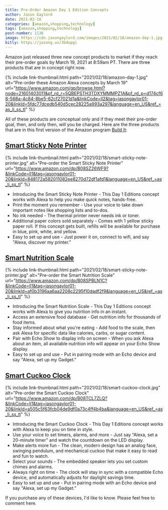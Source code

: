 ```yaml
---
title: Pre-Order Amazon Day 1 Edition Concepts
author: Jason Gaylord
date: 2021-02-18
categories: [amazon,shopping,technology]
tags: [amazon,shopping,technology]
post-number: 1136
image: https://cdn.jasongaylord.com/images/2021/02/18/amazon-day-1.jpg
bitly: https://jasong.us/3bdopgi
---
```


Amazon just released three new concept products to market if they reach their pre-order goals by March 19, 2021 at 8:59am PT. There are three products that are in concept right now. 

{% include link-thumbnail.html path="2021/02/18/amazon-day-1.jpg" alt="Pre-order these Amazon Alexa concepts by March 19" url="https://www.amazon.com/gp/browse.html?node=21601403011&pf_rd_r=5QBEPSTH3TDXYMMMPZ1A&pf_rd_p=d174cf68-568a-4c84-8be5-62cf27021d1a&linkCode=ll2&tag=jasongaylor01-20&linkId=5fdc77dcedb540d5cec28225a993a297&language=en_US&ref_=as_li_ss_tl" %}

All of these products are conceptual only and if they meet their pre-order goal, then, and only then, will you be charged. Here are the three products that are in this first version of the Amazon program [Build It](http://jasong.us/2Ne1dXb):

## [Smart Sticky Note Printer](https://www.amazon.com/dp/B08SZ26WF9?&linkCode=ll1&tag=jasongaylor01-20&linkId=848172a582011082ee8270d72df1afd1&language=en_US&ref_=as_li_ss_tl)

{% include link-thumbnail.html path="2021/02/18/smart-sticky-note-printer.jpg" alt="Pre-order the Smart Sticky Note Printer" url="https://www.amazon.com/dp/B08SZ26WF9?&linkCode=ll1&tag=jasongaylor01-20&linkId=848172a582011082ee8270d72df1afd1&language=en_US&ref_=as_li_ss_tl" %}

* Introducing the Smart Sticky Note Printer - This Day 1 Editions concept works with Alexa to help you make quick notes, hands-free.
* Print the moment you remember - Use your voice to take down important notes like shopping lists and to-dos.
* No ink needed - The thermal printer never needs ink or toner.
* Additional paper colors sold separately - Comes with 1 yellow sticky paper roll. If this concept gets built, refills will be available for purchase in blue, pink, white, and yellow.
* Easy to set up and use - Just power it on, connect to wifi, and say "Alexa, discover my printer."

## [Smart Nutrition Scale](https://www.amazon.com/dp/B08SPBLN1C?&linkCode=ll1&tag=jasongaylor01-20&linkId=af0b3196aa6aa2208c2295f10dadf2f9&language=en_US&ref_=as_li_ss_tl)

{% include link-thumbnail.html path="2021/02/18/smart-sticky-note-printer.jpg" alt="Pre-order the Smart Nutrition Scale" url="https://www.amazon.com/dp/B08SPBLN1C?&linkCode=ll1&tag=jasongaylor01-20&linkId=af0b3196aa6aa2208c2295f10dadf2f9&language=en_US&ref_=as_li_ss_tl" %}

* Introducing the Smart Nutrition Scale - This Day 1 Editions concept works with Alexa to give you nutrition info in an instant.
* Access an extensive food database - Get nutrition info for thousands of food items.
* Stay informed about what you're eating - Add food to the scale, then ask Alexa for specific data like calories, carbs, or sugar content.
* Pair with Echo Show to display info on screen - When you ask Alexa about an item, all available nutrition info will appear on your Echo Show display.
* Easy to set up and use - Put in pairing mode with an Echo device and say "Alexa, set up my Gadget."

## [Smart Cuckoo Clock](https://www.amazon.com/dp/B08TCL7ZLQ?&linkCode=ll1&tag=jasongaylor01-20&linkId=a505c5f63fcb04de9df0a73c4ff4b4ba&language=en_US&ref_=as_li_ss_tl)

{% include link-thumbnail.html path="2021/02/18/smart-cuckoo-clock.jpg" alt="Pre-order the Smart Cuckoo Clock" url="https://www.amazon.com/dp/B08TCL7ZLQ?&linkCode=ll1&tag=jasongaylor01-20&linkId=a505c5f63fcb04de9df0a73c4ff4b4ba&language=en_US&ref_=as_li_ss_tl" %}

* Introducing the Smart Cuckoo Clock - This Day 1 Editions concept works with Alexa to keep you on time in style.
* Use your voice to set timers, alarms, and more - Just say “Alexa, set a 20-minute timer” and watch the countdown on the LED display.
* Make alerts more fun - The clean, modern design has an analog face, swinging pendulum, and mechanical cuckoo that make it easy to read and fun to watch.
* Select your sounds - The embedded speaker lets you set custom chimes and alarms.
* Always right on time - The clock will stay in sync with a compatible Echo device, and automatically adjusts for daylight savings time.
* Easy to set up and use - Put in pairing mode with an Echo device and say "Alexa, set up my Gadget."

If you purchase any of these devices, I'd like to know. Please feel free to comment here.